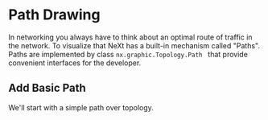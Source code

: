# Path Drawing

In networking you always have to think about an optimal route of traffic in the network. To visualize that NeXt has a built-in mechanism called "Paths". Paths are implemented by class ```nx.graphic.Topology.Path ``` that provide convenient interfaces for the developer.

## Add Basic Path
We'll start with a simple path over topology. 

